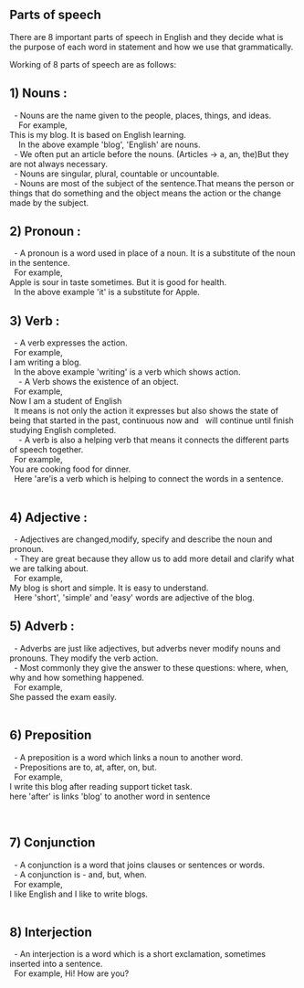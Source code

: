## Parts of speech

There are 8 important parts of speech in English and they decide what is the purpose of each word in statement and 
how we use that grammatically.<br />

Working of 8 parts of speech are as follows:<br />

## 1) Nouns :<br />
  - Nouns are the name given to the people, places, things, and ideas.<br />
    For example, <br />
      This is my blog. It is based on English learning. <br />
    In the above example 'blog', 'English' are nouns.<br />
  - We often put an article before the nouns. (Articles -> a, an, the)But they are not always necessary.<br />
  - Nouns are singular, plural, countable or uncountable.<br />
  - Nouns are most of the subject of the sentence.That means the person or things that do something and the object means the action or the change made by the subject.<br />

## 2) Pronoun :<br />
  - A pronoun is a word used in place of a noun. It is a substitute of the noun in the sentence.<br />
  For example, <br />
    Apple is sour in taste sometimes. But it is good for health.<br />
  In the above example 'it' is a substitute for Apple.<br />

## 3) Verb : <br />
  - A verb expresses the action. <br />
  For example, <br />
    I am writing a blog. <br />
  In the above example 'writing' is a verb which shows action.<br />
  
  - A Verb shows the existence of an object.<br />
  For example,<br />
    Now I am a student of English<br />
  It means is not only the action it expresses but also shows the state of being that started in the past, continuous now and 
  will continue until finish studying English completed.<br />
  
  - A verb is also a helping verb that means it connects the different parts of speech together.<br />
  For example, <br />
   You are cooking food for dinner. <br />
  Here 'are'is a verb which is helping to connect the words in a sentence. <br />
  
  
## 4) Adjective :<br />
  - Adjectives are changed,modify, specify and describe the noun and pronoun.<br />
  - They are great because they allow us to add more detail and clarify what we are talking about.<br />
  For example, <br />
    My blog is short and simple. It is easy to understand.<br />
  Here 'short', 'simple' and 'easy' words are adjective of the blog. <br />

## 5) Adverb : <br />
  - Adverbs are just like adjectives, but adverbs never modify nouns and pronouns. They modify the verb action.<br />
  - Most commonly they give the answer to these questions: where, when, why and how something happened.<br />
  For example, <br />
    She passed the exam easily.<br />
  
## 6) Preposition <br />
  - A preposition is a word which links a noun to another word.<br />
  - Prepositions are to, at, after, on, but.<br />
  For example, <br />
    I write this blog after reading support ticket task. <br />
  here 'after' is links 'blog' to another word in sentence<br />

 
## 7) Conjunction<br />
  - A conjunction is a word that joins clauses or sentences or words.<br />
  - A conjunction is - and, but, when.<br />
  For example, <br />
    I like English and I like to write blogs.<br />
 
## 8) Interjection<br />
  - An interjection is a word which is a short exclamation, sometimes inserted into a sentence.<br />
  For example, 
    Hi! How are you?<br />
